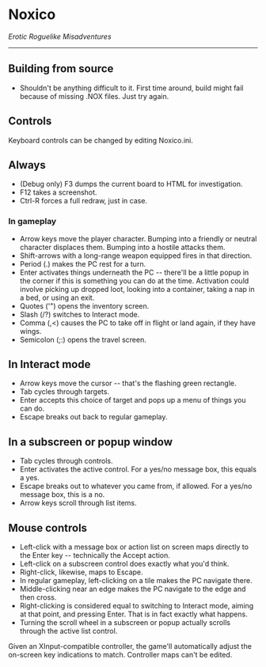 # Noxico
*Erotic Roguelike Misadventures*

----
## Building from source
* Shouldn't be anything difficult to it. First time around, build might fail because of missing .NOX files. Just try again.

## Controls
Keyboard controls can be changed by editing Noxico.ini.

## Always
* (Debug only) F3 dumps the current board to HTML for investigation.
* F12 takes a screenshot.
* Ctrl-R forces a full redraw, just in case.
### In gameplay
* Arrow keys move the player character. Bumping into a friendly or neutral character displaces them. Bumping into a hostile attacks them.
* Shift-arrows with a long-range weapon equipped fires in that direction.
* Period (.) makes the PC rest for a turn.
* Enter activates things underneath the PC -- there'll be a little popup in the corner if this is something you can do at the time. Activation could involve picking up dropped loot, looking into a container, taking a nap in a bed, or using an exit.
* Quotes ('") opens the inventory screen.
* Slash (/?) switches to Interact mode.
* Comma (,<) causes the PC to take off in flight or land again, if they have wings.
* Semicolon (;:) opens the travel screen.
## In Interact mode
* Arrow keys move the cursor -- that's the flashing green rectangle.
* Tab cycles through targets.
* Enter accepts this choice of target and pops up a menu of things you can do.
* Escape breaks out back to regular gameplay.
## In a subscreen or popup window
* Tab cycles through controls.
* Enter activates the active control. For a yes/no message box, this equals a yes.
* Escape breaks out to whatever you came from, if allowed. For a yes/no message box, this is a no.
* Arrow keys scroll through list items.

## Mouse controls
* Left-click with a message box or action list on screen maps directly to the Enter key -- technically the Accept action.
* Left-click on a subscreen control does exactly what you'd think.
* Right-click, likewise, maps to Escape.
* In regular gameplay, left-clicking on a tile makes the PC navigate there.
* Middle-clicking near an edge makes the PC navigate to the edge and then cross.
* Right-clicking is considered equal to switching to Interact mode, aiming at that point, and pressing Enter. That is in fact exactly what happens.
* Turning the scroll wheel in a subscreen or popup actually scrolls through the active list control.

Given an XInput-compatible controller, the game'll automatically adjust the on-screen key indications to match. Controller maps can't be edited.
